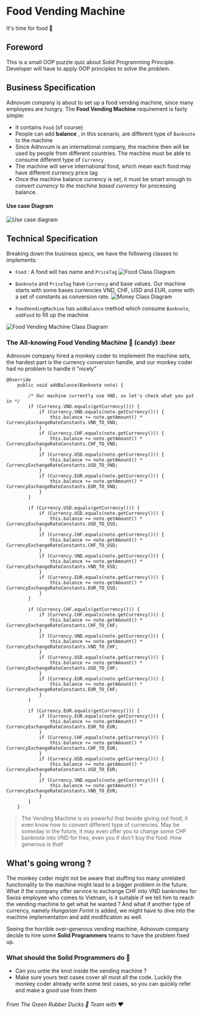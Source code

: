 # Food Vending Machine
It's time for food :hamburger:
## Foreword
This is a small OOP puzzle quiz about Solid Programming Principle. Developer will have to apply OOP principles to solve the problem.
## Business Specification
Adnovum company is about to set up a food vending machine, since many employees are hungry.
The **Food Vending Machine** requirement is fairly simple:
- It contains `Food` (of course)
- People can add **balance** , in this scenario, are different type of `Banknote` to the machine
- Since Adnovum is an international company, the machine then will be used by
people from different countries. The machine must be able to consume different type
of `Currency`
- The machine will serve international food, which mean each food may have different
currency price tag
- Once the machine balance currency is set, it must be smart enough to *convert currency to the machine based currency* for processing balance.

#### Use case Diagram
![Use case diagram](https://i.imgur.com/BFZPmOB.png)
## Technical Specification
Breaking down the business specs, we have the following classes to implements:
- `Food` :
A food will has name and `PriceTag`
![Food Class Diagram](https://i.imgur.com/jGl3XbS.png)

- `Banknote` and `PriceTag` have `Currency` and base values.
Our machine starts with some bases currencies VND, CHF, USD and EUR, come with a set
of constants as conversion rate.
![Money Class Diagram](https://i.imgur.com/Q1SG4AI.png)

- `FoodVendingMachine` has `addBalance` method which consume `Banknote`, `addFood` to fill up the machine

![Food Vending Machine Class Diagram](https://i.imgur.com/SOxOmVG.png)
### The All-knowing Food Vending Machine :slot_machine: (candy)  :beer
Adnovum company hired a monkey coder to implement the machine sets, the hardest part is the currency conversion handle, and our monkey coder had no problem to handle it "nicely"
```
@Override
    public void addBalance(Banknote note) {

        /* Our machine currently use VND, so let's check what you put in */
        if (Currency.VND.equals(getCurrency())) {
            if (Currency.VND.equals(note.getCurrency())) {
                this.balance += note.getAmount() * CurrencyExchangeRateConstants.VND_TO_VND;
            }
            if (Currency.CHF.equals(note.getCurrency())) {
                this.balance += note.getAmount() * CurrencyExchangeRateConstants.CHF_TO_VND;
            }
            if (Currency.USD.equals(note.getCurrency())) {
                this.balance += note.getAmount() * CurrencyExchangeRateConstants.USD_TO_VND;
            }
            if (Currency.EUR.equals(note.getCurrency())) {
                this.balance += note.getAmount() * CurrencyExchangeRateConstants.EUR_TO_VND;
            }
        }

        if (Currency.USD.equals(getCurrency())) {
            if (Currency.USD.equals(note.getCurrency())) {
                this.balance += note.getAmount() * CurrencyExchangeRateConstants.USD_TO_USD;
            }
            if (Currency.CHF.equals(note.getCurrency())) {
                this.balance += note.getAmount() * CurrencyExchangeRateConstants.CHF_TO_USD;
            }
            if (Currency.VND.equals(note.getCurrency())) {
                this.balance += note.getAmount() * CurrencyExchangeRateConstants.VND_TO_USD;
            }
            if (Currency.EUR.equals(note.getCurrency())) {
                this.balance += note.getAmount() * CurrencyExchangeRateConstants.EUR_TO_USD;
            }
        }

        if (Currency.CHF.equals(getCurrency())) {
            if (Currency.CHF.equals(note.getCurrency())) {
                this.balance += note.getAmount() * CurrencyExchangeRateConstants.CHF_TO_CHF;
            }
            if (Currency.VND.equals(note.getCurrency())) {
                this.balance += note.getAmount() * CurrencyExchangeRateConstants.VND_TO_CHF;
            }
            if (Currency.USD.equals(note.getCurrency())) {
                this.balance += note.getAmount() * CurrencyExchangeRateConstants.USD_TO_CHF;
            }
            if (Currency.EUR.equals(note.getCurrency())) {
                this.balance += note.getAmount() * CurrencyExchangeRateConstants.EUR_TO_CHF;
            }
        }

        if (Currency.EUR.equals(getCurrency())) {
            if (Currency.EUR.equals(note.getCurrency())) {
                this.balance += note.getAmount() * CurrencyExchangeRateConstants.EUR_TO_EUR;
            }
            if (Currency.CHF.equals(note.getCurrency())) {
                this.balance += note.getAmount() * CurrencyExchangeRateConstants.CHF_TO_EUR;
            }
            if (Currency.USD.equals(note.getCurrency())) {
                this.balance += note.getAmount() * CurrencyExchangeRateConstants.USD_TO_EUR;
            }
            if (Currency.VND.equals(note.getCurrency())) {
                this.balance += note.getAmount() * CurrencyExchangeRateConstants.VND_TO_EUR;
            }
        }
    }
```

> The Vending Machine is so powerful that beside giving out food, it even know how to convert different type of currencies. May be someday in the future, it may even offer you to change some CHF banknote into VND for free, even you if don't buy the food. How generous is that!

## What's going wrong ?
The monkey coder might not be aware that stuffing too many unrelated functionality to the machine might lead to a bigger problem in the future. What if the company offer service to exchange CHF into VND banknotes for Swiss employee who comes to Vietnam, is it suitable if we tell him to reach the vending machine to get what he wanted ? And what if another type of currency, namely _Hungarian Forint_ is added, we might have to dive into the machine implementation and add modification as well.

Seeing the horrible over-generous vending machine, Adnovum company decide to hire some **Solid Programmers** teams to have the problem fixed up.

### What should the Solid Programmers do :construction_worker:
- Can you untie the knot inside the vending machine ?
- Make sure yours test cases cover all most all the code. Luckily the monkey coder
already write some test cases, so you can quickly refer and make a good use from them

###### From The Green Rubber Ducks :hatching_chick: Team with :heart:

